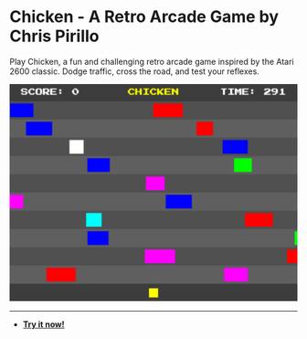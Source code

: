 # Chicken - A Retro Arcade Game by Chris Pirillo

Play Chicken, a fun and challenging retro arcade game inspired by the Atari 2600 classic. Dodge traffic, cross the road, and test your reflexes. 

![Chicken - A Retro Arcade Game by Chris Pirillo Screenshot](https://raw.githubusercontent.com/ChrisPirillo/chicken/main/assets/screenshot.png)

---

* **[Try it now!](https://pirillo.com/arcade/chicken.html)**
